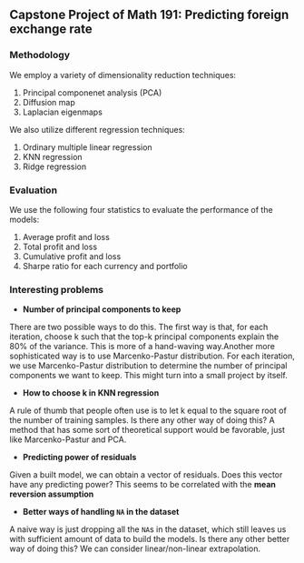 ## Capstone Project of Math 191: Predicting foreign exchange rate

### Methodology
We employ a variety of dimensionality reduction techniques:

1. Principal componenet analysis (PCA)
2. Diffusion map
3. Laplacian eigenmaps

We also utilize different regression techniques:

1. Ordinary multiple linear regression
2. KNN regression
3. Ridge regression

### Evaluation

We use the following four statistics to evaluate the performance of the models:

1. Average profit and loss
2. Total profit and loss
3. Cumulative profit and loss
4. Sharpe ratio for each currency and portfolio

### Interesting problems
- **Number of principal components to keep**

There are two possible ways to do this. The first way is that, for each iteration, choose k such that the top-k principal components explain the 80% of the variance. This is more of a hand-waving way.Another more sophisticated way is to use Marcenko-Pastur distribution. For each iteration, we use Marcenko-Pastur distribution to determine the number of principal components we want to keep. This might turn into a small project by itself.

- **How to choose k in KNN regression**

A rule of thumb that people often use is to let k equal to the square root of the number of training samples. Is there any other way of doing this? A method that has some sort of theoretical support would be favorable, just like Marcenko-Pastur and PCA.

- **Predicting power of residuals**

Given a built model, we can obtain a vector of residuals. Does this vector have any predicting power? This seems to be correlated with the __mean reversion assumption__

- **Better ways of handling `NA` in the dataset**

A naive way is just dropping all the `NA`s in the dataset, which still leaves us with sufficient amount of data to build the models. Is there any other better way of doing this? We can consider linear/non-linear extrapolation.
